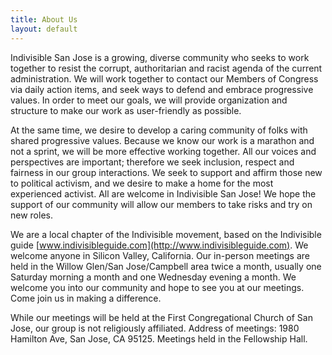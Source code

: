 ```yaml
---
title: About Us
layout: default
---
```


Indivisible San Jose is a growing, diverse community who seeks to work together to resist the corrupt, authoritarian and racist agenda of the current administration. We will work together to contact our Members of Congress via daily action items, and seek ways to defend and embrace progressive values. In order to meet our goals, we will provide organization and structure to make our work as user-friendly as possible.

At the same time, we desire to develop a caring community of folks with shared progressive values. Because we know our work is a marathon and not a sprint, we will be more effective working together. All our voices and perspectives are important; therefore we seek inclusion, respect and fairness in our group interactions. We seek to support and affirm those new to political activism, and we desire to make a home for the most experienced activist. All are welcome in Indivisible San Jose! We hope the support of our community will allow our members to take risks and try on new roles.

We are a local chapter of the Indivisible movement, based on the Indivisible guide [www.indivisibleguide.com](http://www.indivisibleguide.com). We welcome anyone in Silicon Valley, California. Our in-person meetings are held in the Willow Glen/San Jose/Campbell area twice a month, usually one Saturday morning a month and one Wednesday evening a month. We welcome you into our community and hope to see you at our meetings. Come join us in making a difference.

While our meetings will be held at the First Congregational Church of San Jose, our group is not religiously affiliated. Address of meetings: 1980 Hamilton Ave, San Jose, CA 95125.  Meetings held in the Fellowship Hall.